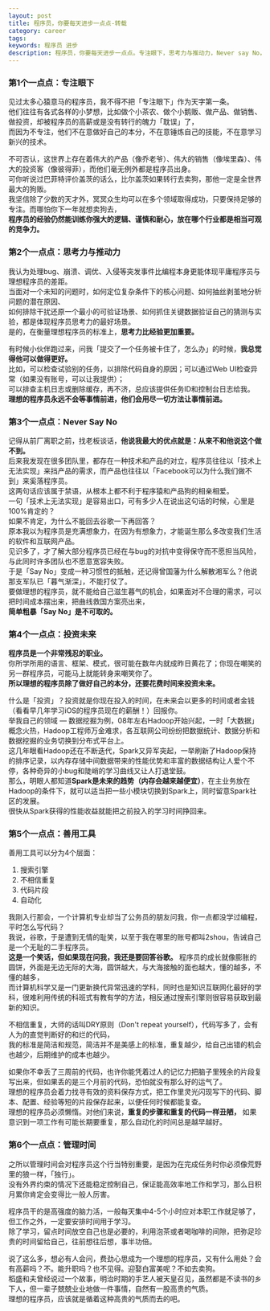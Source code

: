 ```yaml
---
layout: post
title: 程序员，你要每天进步一点点-转载
category: career
tags: 
keywords: 程序员 进步
description: 程序员，你要每天进步一点点。专注眼下，思考力与推动力，Never say No，投资未来，善用工具，管理时间。
---
```


### 第1个一点点：专注眼下

见过太多心猿意马的程序员，我不得不把「专注眼下」作为天字第一条。  
他们往往有各式各样的小梦想，比如做个小茶农、做个小鹅贩、做产品、做销售、做投资，却被程序员的高薪或是没有转行的魄力「耽误」了，   
而因为不专注，他们不在意做好自己的本分，不在意锤炼自己的技能，不在意学习新兴的技术。  

不可否认，这世界上存在着伟大的产品（像乔老爷）、伟大的销售（像埃里森）、伟大的投资客（像彼得菲），而他们毫无例外都是程序员出身。  
可你听说过巴菲特评价盖茨的话么，比尔盖茨如果转行去卖狗，那他一定是全世界最大的狗贩。  
我坚信除了少数的天才外，冥冥众生均可以在多个领域取得成功，只要保持足够的专注。而哪怕你下一年就想卖狗去，  
**程序员的经验仍然能训练你强大的逻辑、谨慎和耐心，放在哪个行业都是相当可观的竞争力。**    

### 第2个一点点：思考力与推动力

我认为处理bug、崩溃、调优、入侵等突发事件比编程本身更能体现平庸程序员与理想程序员的差距。  
当面对一个未知的问题时，如何定位复杂条件下的核心问题、如何抽丝剥茧地分析问题的潜在原因、  
如何排除干扰还原一个最小的可验证场景、如何抓住关键数据验证自己的猜测与实验，都是体现程序员思考力的最好场景。    
是的，在衡量理想程序员的标准上，**思考力比经验更加重要。**    

有时候小伙伴跑过来，问我「提交了一个任务被卡住了，怎么办」的时候，**我总觉得他可以做得更好。**    
比如，可以检查试验别的任务，以排除代码自身的原因；可以通过Web UI检查异常（如果没有账号，可以让我提供）；  
可以排查主机日志或删除缓存，再不济，总应该提供任务ID和控制台日志给我。  
**理想的程序员永远不会等事情前进，他们会用尽一切方法让事情前进。**  

### 第3个一点点：Never Say No

记得从前厂离职之前，找老板谈话，**他说我最大的优点就是：从来不和他说这个做不到。**   
后来我发现在很多团队里，都存在一种技术和产品的对立，程序员往往以「技术上无法实现」来挡产品的需求，而产品也往往以「Facebook可以为什么我们做不到」来奚落程序员。  
这两句话应该属于禁语，从根本上都不利于程序猿和产品狗的相亲相爱。  
一句「技术上无法实现」是容易出口，可有多少人在说出这句话的时候，心里是100%肯定的？  
如果不肯定，为什么不能回去谷歌一下再回答？  
原本我以为程序员是充满想象力，在因为有想象力，才能诞生那么多改变我们生活的软件和互联网产品。  
见识多了，才了解大部分程序员已经在与bug的对抗中变得保守而不愿担当风险，与此同时许多团队也不愿意宽容失败。  
于是「Say No」变成一种习惯性的抵触，还记得曾国藩为什么解散湘军么？他说那支军队已「暮气渐深」，不能打仗了。  
要做理想的程序员，就不能给自己滋生暮气的机会，如果面对不合理的需求，可以把时间成本摆出来，把曲线救国方案亮出来，  
**简单粗暴「Say No」是不可取的。**  

### 第4个一点点：投资未来

**程序员是一个非常残忍的职业。**  
你所学所用的语言、框架、模式，很可能在数年内就成昨日黄花了；你现在嘲笑的另一群程序员，可能马上就能转身来嘲笑你了。  
**所以理想的程序员除了做好自己的本分，还要花费时间来投资未来。**   

什么是「投资」？投资就是你现在投入的时间，在未来会以更多的时间或者金钱（看看早几年学习iOS的程序员现在的薪酬！）回报你。  
举我自己的领域 — 数据挖掘为例，08年左右Hadoop开始兴起，一时「大数据」概念火热，Hadoop工程师万金难求，各互联网公司纷纷把数据统计、数据分析和数据挖掘的业务切换到分布式平台上。  
这几年眼看Hadoop还在不断迭代，Spark又异军突起，一举刷新了Hadoop保持的排序记录，以内存存储中间数据带来的性能优势和丰富的数据结构让人爱个不停，各种奇异的小bug和陡峭的学习曲线又让人打退堂鼓。  
那么，明眼人都知道**Spark是未来的趋势（内存会越来越便宜）**，在主业务放在Hadoop的条件下，就可以适当把一些小模块切换到Spark上，同时留意Spark社区的发展。  
很快从Spark获得的性能收益就能把之前投入的学习时间挣回来。  

### 第5个一点点：善用工具

善用工具可以分为4个层面：  
1. 搜索引擎
2. 不相信重复
3. 代码片段
4. 自动化

我刚入行那会，一个计算机专业却当了公务员的朋友问我，你一点都没学过编程，平时怎么写代码？  
我说，谷歌，于是遭到无情的耻笑，以至于我在哪里的账号都叫2shou，告诫自己是一个无耻的二手程序员。  
**这是一个笑话，但如果现在问我，我还是要回答谷歌。** 程序员的成长就像膨胀的圆饼，外面是无边无际的大海，圆饼越大，与大海接触的面也越大，懂的越多，不懂的越多，  
而计算机科学又是一门更新换代异常迅速的学科，同时也是知识互联网化最好的学科，很难利用传统的科班式有教有学的方法，相反通过搜索引擎则很容易获取到最新的知识。    

不相信重复，大师的话叫DRY原则（Don't repeat yourself），代码写多了，会有人为的直觉判断好的和烂的代码，  
我的标准是简洁和规范，简洁并不是美感上的标准，重复越少，给自己出错的机会也越少，后期维护的成本也越少。  

如果你不幸丢了三周前的代码，也许你能凭着过人的记忆力把脑子里残余的片段复写出来，但如果丢的是三个月前的代码，恐怕就没有那么好的运气了。  
理想的程序员会着力找寻有效的资料保存方式，把工作里灵光闪现写下的代码、脚本、配置、经验等短的片段保存起来，以便任何时候都能复查。  
理想的程序员必须懒惰。对他们来说，**重复的步骤和重复的代码一样丑陋，** 如果意识到一项工作有可能长期要重复，那么自动化的时间总是越早越好。  

### 第6个一点点：管理时间

之所以管理时间会对程序员这个行当特别重要，是因为在完成任务时你必须像荒野里的狼一样，「独行」。    
没有外界约束的情况下还能稳定控制自己，保证能高效率地工作和学习，那么日积月累你肯定会变得比一般人厉害。  

程序员干的是高强度的脑力活，一般每天集中4-5个小时应对本职工作就足够了，但工作之外，一定要安排时间用于学习。  
除了学习，留点时间放空自己也是必要的，利用泡茶或者喝咖啡的间隙，把弥足珍贵的时间留给自己，往前想往后想，事半功倍。    

说了这么多，想必有人会问，费劲心思成为一个理想的程序员，又有什么用处？会有高薪吗？不。能升职吗？也不见得。迎娶白富美呢？不如去卖狗。  
稻盛和夫曾经说过一个故事，明治时期的手艺人被天皇召见，虽然都是不读书的乡下人，但一辈子兢兢业业地做一件事情，自然有一股高贵的气质。    
理想的程序员，应该就是循着这种高贵的气质而去的吧。  
